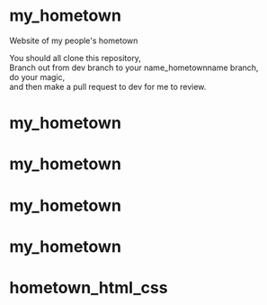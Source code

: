 # my_hometown
Website of my people's hometown


You should all clone this repository,  
Branch out from dev branch to your name_hometownname branch,  
do your magic,  
and then make a pull request to dev for me to review.  
# my_hometown
# my_hometown
# my_hometown
# my_hometown
# hometown_html_css
